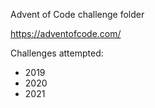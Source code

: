Advent of Code challenge folder

https://adventofcode.com/

Challenges attempted:
* 2019
* 2020
* 2021
